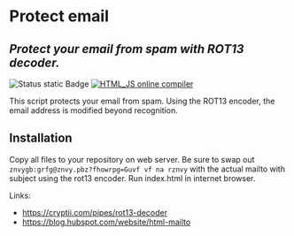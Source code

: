# Protect email
## _Protect your email from spam with ROT13 decoder._

![Status static Badge](https://img.shields.io/badge/status-active-green)
[![HTML_JS online compiler](https://img.shields.io/badge/try-online-blue)](https://onecompiler.com/html/42zvs4n2x)

This script protects your email from spam. Using the ROT13 encoder, the email address is modified beyond recognition.

## Installation

Copy all files to your repository on web server. Be sure to swap out `znvygb:grfg@znvy.pbz?fhowrpg=Guvf vf na rznvy` with the actual
mailto with subject using the rot13 encoder. Run index.html in internet browser.

Links:
- https://cryptii.com/pipes/rot13-decoder
- https://blog.hubspot.com/website/html-mailto
